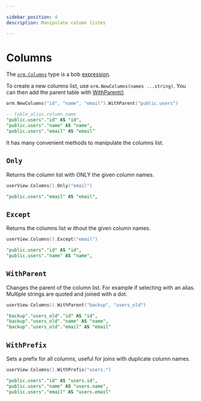 ```yaml
---

sidebar_position: 4
description: Manipulate column listes

---
```


# Columns

The [`orm.Columns`](https://pkg.go.dev/github.com/stephenafamo/bob/orm#Columns) type is a bob [expression](../query-builder/building-queries#expressions).

To create a new columns list, use `orm.NewColumns(names ...string)`. You can then add the parent table with [WithParent()](#withparent)

```go
orm.NewColumns("id", "name", "email").WithParent("public.users")
```

```sql
-- table_alias.column_name
"public.users"."id" AS "id",
"public.users"."name" AS "name",
"public.users"."email" AS "email"
```

It has many convenient methods to manipulate the columns list.

## `Only`

Returns the column list with ONLY the given column names.

```go
userView.Columns().Only("email")
```

```sql
"public.users"."email" AS "email",
```

## `Except`

Returns the columns list w ithout the given column names.

```go
userView.Columns().Except("email")
```

```sql
"public.users"."id" AS "id",
"public.users"."name" AS "name",
```

## `WithParent`

Changes the parent of the column list. For example if selecting with an alias.  
Multiple strings are quoted and joined with a dot.

```go
userView.Columns().WithParent("backup", "users_old")
```

```sql
"backup"."users_old"."id" AS "id",
"backup"."users_old"."name" AS "name",
"backup"."users_old"."email" AS "email"
```

## `WithPrefix`

Sets a prefix for all columns, useful for joins with duplicate column names.

```go
userView.Columns().WithPrefix("users.")
```

```sql
"public.users"."id" AS "users.id",
"public.users"."name" AS "users.name",
"public.users"."email" AS "users.email"
```

